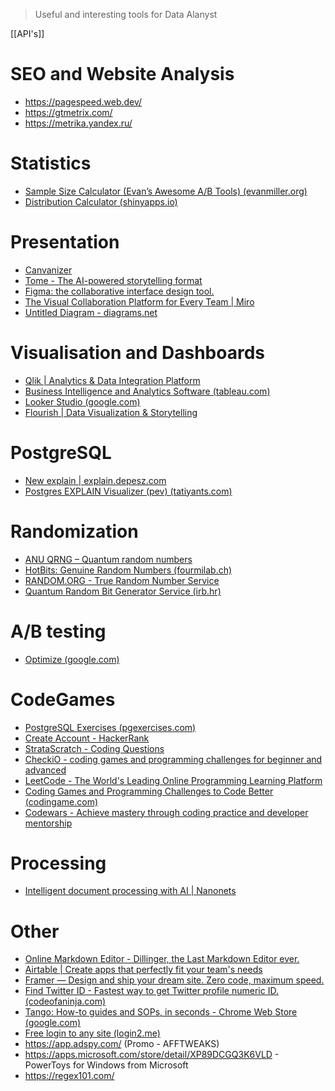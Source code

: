 >Useful and interesting tools for Data Alanyst

[[API's]]

# SEO and Website Analysis
- https://pagespeed.web.dev/
- https://gtmetrix.com/
- https://metrika.yandex.ru/

# Statistics
- [Sample Size Calculator (Evan’s Awesome A/B Tools) (evanmiller.org)](https://www.evanmiller.org/ab-testing/sample-size.html#!0.15;80;5;0.05;0)
- [Distribution Calculator (shinyapps.io)](https://gallery.shinyapps.io/dist_calc/)

# Presentation
- [Canvanizer](https://canvanizer.com/)
- [Tome - The AI-powered storytelling format](https://beta.tome.app/)
- [Figma: the collaborative interface design tool.](https://www.figma.com/)
- [The Visual Collaboration Platform for Every Team | Miro](https://miro.com/)
- [Untitled Diagram - diagrams.net](https://app.diagrams.net/)

# Visualisation and Dashboards
- [Qlik | Analytics & Data Integration Platform](https://www.qlik.com/us/)
- [Business Intelligence and Analytics Software (tableau.com)](https://www.tableau.com/)
- [Looker Studio (google.com)](https://lookerstudio.google.com/u/0/navigation/reporting)
- [Flourish | Data Visualization & Storytelling](https://flourish.studio/)

# PostgreSQL 
- [New explain | explain.depesz.com](https://explain.depesz.com/)
- [Postgres EXPLAIN Visualizer (pev) (tatiyants.com)](http://tatiyants.com/pev/#/plans)

# Randomization
- [ANU QRNG – Quantum random numbers](http://150.203.48.55/index.php)
- [HotBits: Genuine Random Numbers (fourmilab.ch)](https://www.fourmilab.ch/hotbits/)
- [RANDOM.ORG - True Random Number Service](https://www.random.org/)
- [Quantum Random Bit Generator Service (irb.hr)](http://random.irb.hr/)

# A/B testing
- [Optimize (google.com)](https://optimize.google.com/)

# CodeGames
- [PostgreSQL Exercises (pgexercises.com)](https://pgexercises.com/)
- [Create Account - HackerRank](https://www.hackerrank.com/create-account/)
- [StrataScratch - Coding Questions](https://platform.stratascratch.com/coding?code_type=1)
- [CheckiO - coding games and programming challenges for beginner and advanced](https://checkio.org/)
- [LeetCode - The World's Leading Online Programming Learning Platform](https://leetcode.com/)
- [Coding Games and Programming Challenges to Code Better (codingame.com)](https://www.codingame.com/start)
- [Codewars - Achieve mastery through coding practice and developer mentorship](https://www.codewars.com/)

# Processing
- [Intelligent document processing with AI | Nanonets](https://nanonets.com/)

# Other
- [Online Markdown Editor - Dillinger, the Last Markdown Editor ever.](https://dillinger.io/)
- [Airtable | Create apps that perfectly fit your team's needs](https://www.airtable.com/)
- [Framer — Design and ship your dream site. Zero code, maximum speed.](https://www.framer.com/)
- [Find Twitter ID - Fastest way to get Twitter profile numeric ID. (codeofaninja.com)](https://www.codeofaninja.com/tools/find-twitter-id/)
- [Tango: How-to guides and SOPs, in seconds - Chrome Web Store (google.com)](https://chrome.google.com/webstore/detail/tango-how-to-guides-and-s/lggdbpblkekjjbobadliahffoaobaknh)
- [Free login to any site (login2.me)](http://login2.me/) 
- https://app.adspy.com/  (Promo - AFFTWEAKS)
- https://apps.microsoft.com/store/detail/XP89DCGQ3K6VLD - PowerToys for Windows from Microsoft
- https://regex101.com/